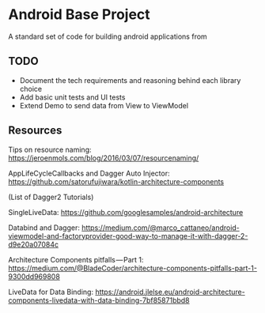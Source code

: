 # Android Base Project

A standard set of code for building android applications from

## TODO

* Document the tech requirements and reasoning behind each library choice
* Add basic unit tests and UI tests
* Extend Demo to send data from View to ViewModel

## Resources

Tips on resource naming:
https://jeroenmols.com/blog/2016/03/07/resourcenaming/

AppLifeCycleCallbacks and Dagger Auto Injector:
https://github.com/satorufujiwara/kotlin-architecture-components

(List of Dagger2 Tutorials)

SingleLiveData:
https://github.com/googlesamples/android-architecture

Databind and Dagger:
https://medium.com/@marco_cattaneo/android-viewmodel-and-factoryprovider-good-way-to-manage-it-with-dagger-2-d9e20a07084c


Architecture Components pitfalls — Part 1:
https://medium.com/@BladeCoder/architecture-components-pitfalls-part-1-9300dd969808

LiveData for Data Binding:
https://android.jlelse.eu/android-architecture-components-livedata-with-data-binding-7bf85871bbd8

